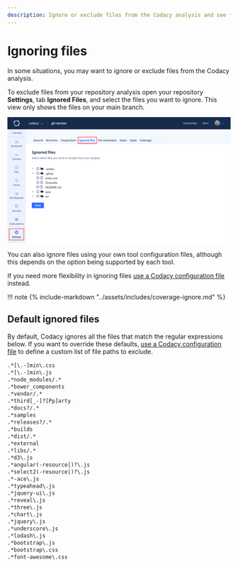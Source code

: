 ```yaml
---
description: Ignore or exclude files from the Codacy analysis and see the list of files that Codacy already ignores by default.
---
```


# Ignoring files

In some situations, you may want to ignore or exclude files from the Codacy analysis.

To exclude files from your repository analysis open your repository **Settings**, tab **Ignored Files**, and select the files you want to ignore. This view only shows the files on your main branch.

![Ignored files](images/ignored-files.png)

You can also ignore files using your own tool configuration files, although this depends on the option being supported by each tool.

If you need more flexibility in ignoring files [use a Codacy configuration file](codacy-configuration-file.md) instead.

!!! note
    {% include-markdown "../assets/includes/coverage-ignore.md" %}

## Default ignored files

By default, Codacy ignores all the files that match the regular expressions below. If you want to override these defaults, [use a Codacy configuration file](codacy-configuration-file.md) to define a custom list of file paths to exclude.

```text
.*[\.-]min\.css
.*[\.-]min\.js
.*node_modules/.*
.*bower_components
.*vendor/.*
.*third[_-]?[Pp]arty
.*docs?/.*
.*samples
.*releases?/.*
.*builds
.*dist/.*
.*external
.*libs/.*
.*d3\.js
.*angular(-resource|)?\.js
.*select2(-resource|)?\.js
.*-ace\.js
.*typeahead\.js
.*jquery-ui\.js
.*reveal\.js
.*three\.js
.*chart\.js
.*jquery\.js
.*underscore\.js
.*lodash\.js
.*bootstrap\.js
.*bootstrap\.css
.*font-awesome\.css
```

